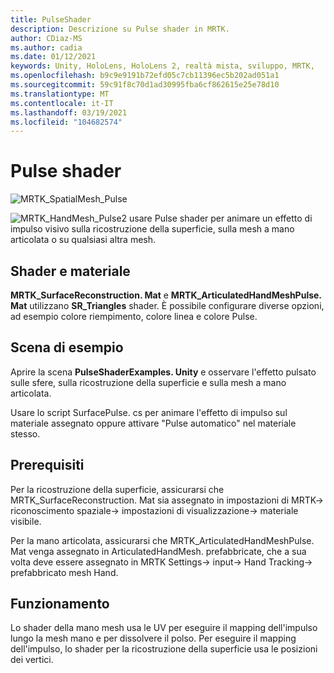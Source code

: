 ```yaml
---
title: PulseShader
description: Descrizione su Pulse shader in MRTK.
author: CDiaz-MS
ms.author: cadia
ms.date: 01/12/2021
keywords: Unity, HoloLens, HoloLens 2, realtà mista, sviluppo, MRTK,
ms.openlocfilehash: b9c9e9191b72efd05c7cb11396ec5b202ad051a1
ms.sourcegitcommit: 59c91f8c70d1ad30995fba6cf862615e25e78d10
ms.translationtype: MT
ms.contentlocale: it-IT
ms.lasthandoff: 03/19/2021
ms.locfileid: "104682574"
---
```

# <a name="pulse-shader"></a>Pulse shader

![MRTK_SpatialMesh_Pulse](https://user-images.githubusercontent.com/13754172/68261851-3489e200-fff6-11e9-9f6c-5574a7dd8db7.gif)

![MRTK_HandMesh_Pulse2 ](https://user-images.githubusercontent.com/13754172/68262035-e4f7e600-fff6-11e9-9858-796afd1cabc5.gif) usare Pulse shader per animare un effetto di impulso visivo sulla ricostruzione della superficie, sulla mesh a mano articolata o su qualsiasi altra mesh.

## <a name="shader-and-material"></a>Shader e materiale

**MRTK_SurfaceReconstruction. Mat** e **MRTK_ArticulatedHandMeshPulse. Mat** utilizzano **SR_Triangles** shader. È possibile configurare diverse opzioni, ad esempio colore riempimento, colore linea e colore Pulse.

## <a name="example-scene"></a>Scena di esempio

Aprire la scena **PulseShaderExamples. Unity** e osservare l'effetto pulsato sulle sfere, sulla ricostruzione della superficie e sulla mesh a mano articolata.

Usare lo script SurfacePulse. cs per animare l'effetto di impulso sul materiale assegnato oppure attivare "Pulse automatico" nel materiale stesso.

## <a name="prerequisites"></a>Prerequisiti

Per la ricostruzione della superficie, assicurarsi che MRTK_SurfaceReconstruction. Mat sia assegnato in impostazioni di MRTK-> riconoscimento spaziale-> impostazioni di visualizzazione-> materiale visibile.

Per la mano articolata, assicurarsi che MRTK_ArticulatedHandMeshPulse. Mat venga assegnato in ArticulatedHandMesh. prefabbricate, che a sua volta deve essere assegnato in MRTK Settings-> input-> Hand Tracking-> prefabbricato mesh Hand.

## <a name="how-it-works"></a>Funzionamento

Lo shader della mano mesh usa le UV per eseguire il mapping dell'impulso lungo la mesh mano e per dissolvere il polso. Per eseguire il mapping dell'impulso, lo shader per la ricostruzione della superficie usa le posizioni dei vertici.
